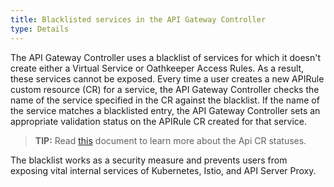 ```yaml
---
title: Blacklisted services in the API Gateway Controller
type: Details
---
```


The API Gateway Controller uses a blacklist of services for which it doesn't create either a Virtual Service or Oathkeeper Access Rules. As a result, these services cannot be exposed. Every time a user creates a new APIRule custom resource (CR) for a service, the API Gateway Controller checks the name of the service specified in the CR against the blacklist. If the name of the service matches a blacklisted entry, the API Gateway Controller sets an appropriate validation status on the APIRule CR created for that service.

>**TIP:** Read [this](#custom-resource-api-status-codes) document to learn more about the Api CR statuses.

The blacklist works as a security measure and prevents users from exposing vital internal services of Kubernetes, Istio, and API Server Proxy.
